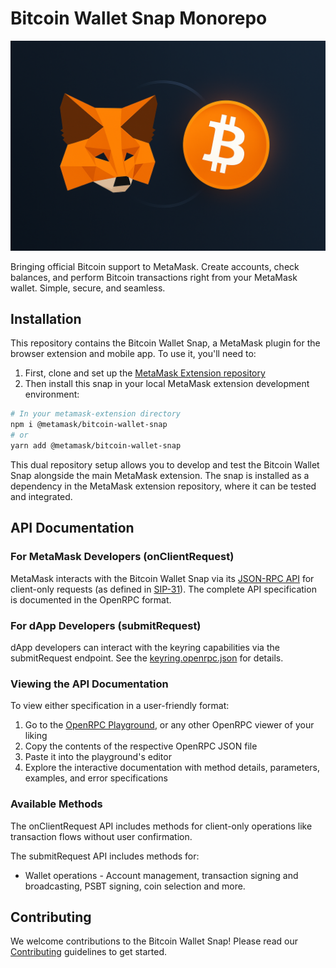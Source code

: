 # Bitcoin Wallet Snap Monorepo

![Hero Illustration](docs/hero.png)

Bringing official Bitcoin support to MetaMask. Create accounts, check balances, and perform Bitcoin transactions right from your MetaMask wallet. Simple, secure, and seamless.

## Installation

This repository contains the Bitcoin Wallet Snap, a MetaMask plugin for the browser extension and mobile app. To use it, you'll need to:

1. First, clone and set up the [MetaMask Extension repository](https://github.com/MetaMask/metamask-extension)
2. Then install this snap in your local MetaMask extension development environment:

```bash
# In your metamask-extension directory
npm i @metamask/bitcoin-wallet-snap
# or
yarn add @metamask/bitcoin-wallet-snap
```

This dual repository setup allows you to develop and test the Bitcoin Wallet Snap alongside the main MetaMask extension. The snap is installed as a dependency in the MetaMask extension repository, where it can be tested and integrated.

## API Documentation

### For MetaMask Developers (onClientRequest)

MetaMask interacts with the Bitcoin Wallet Snap via its [JSON-RPC API](packages/snap/openrpc.json) for client-only requests (as defined in [SIP-31](https://github.com/MetaMask/SIPs/blob/main/SIPS/sip-31.md)). The complete API specification is documented in the OpenRPC format.

### For dApp Developers (submitRequest)

dApp developers can interact with the keyring capabilities via the submitRequest endpoint. See the [keyring.openrpc.json](packages/snap/keyring.openrpc.json) for details.

### Viewing the API Documentation

To view either specification in a user-friendly format:

1. Go to the [OpenRPC Playground](https://playground.open-rpc.org/), or any other OpenRPC viewer of your liking
2. Copy the contents of the respective OpenRPC JSON file
3. Paste it into the playground's editor
4. Explore the interactive documentation with method details, parameters, examples, and error specifications

### Available Methods

The onClientRequest API includes methods for client-only operations like transaction flows without user confirmation.

The submitRequest API includes methods for:

- Wallet operations - Account management, transaction signing and broadcasting, PSBT signing, coin selection and more.

## Contributing

We welcome contributions to the Bitcoin Wallet Snap! Please read our [Contributing](docs/contributing.md) guidelines to get started.
